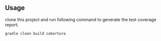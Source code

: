 Usage
-----

clone this project and run following command to generate the test coverage report.

	gradle clean build cobertura
